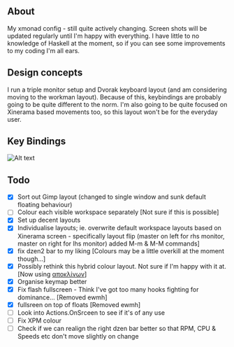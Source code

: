 ## About

My xmonad config - still quite actively changing. Screen shots will be updated regularly until I'm happy with everything. I have little to no knowledge of Haskell at the moment, so if you can see some improvements to my coding I'm all ears.

## Design concepts

I run a triple monitor setup and Dvorak keyboard layout (and am considering moving to the workman layout). Because of this, keybindings are probably going to be quite different to the norm. I'm also going to be quite focused on Xinerama based movements too, so this layout won't be for the everyday user.

## Key Bindings

![Alt text](https://raw.github.com/Libbum/xmonad/master/keymap.png "Current Keymap")

## Todo

- [X] Sort out Gimp layout (changed to single window and sunk default floating behaviour)
- [ ] Colour each visible workspace separately [Not sure if this is possible]
- [X] Set up decent layouts 
- [X] Individualise layouts; ie. overwrite default workspace layouts based on Xinerama screen - specifically layout flip (master on left for rhs monitor, master on right for lhs monitor) added M-m & M-M commands]
- [X] fix dzen2 bar to my liking [Colours may be a little overkill at the moment though...]
- [X] Possibly rethink this hybrid colour layout. Not sure if I'm happy with it at. [Now using [αποκλίνων](https://github.com/Libbum/vim-apoklinon)]
- [X] Organise keymap better
- [X] Fix flash fullscreen - Think I've got too many hooks fighting for dominance... [Removed ewmh]
- [X] fullsreen on top of floats [Removed ewmh]
- [ ] Look into Actions.OnSrceen to see if it's of any use
- [ ] Fix XPM colour
- [ ] Check if we can realign the right dzen bar better so that RPM, CPU & Speeds etc don't move slightly on change
